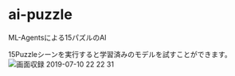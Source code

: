 # ai-puzzle
ML-Agentsによる15パズルのAI

15Puzzleシーンを実行すると学習済みのモデルを試すことができます。
![画面収録 2019-07-10 22 22 31](https://user-images.githubusercontent.com/5344714/60972499-5ed9d480-a361-11e9-8184-afacea5f64fe.gif)
